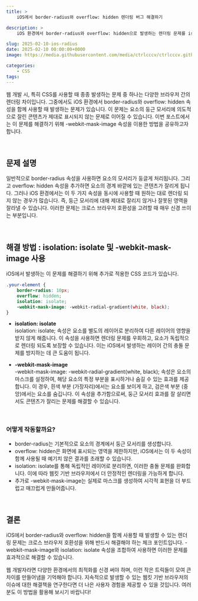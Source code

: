 ```yaml
---
title: >  
    iOS에서 border-radius와 overflow: hidden 렌더링 버그 해결하기

description: >  
    iOS 환경에서 border-radius와 overflow: hidden으로 발생하는 렌더링 문제를 isolation: isolate와 -webkit-mask-image를 사용하여 효과적으로 해결하는 방법을 소개합니다.

slug: 2025-02-10-ios-radius
date: 2025-02-10 00:00:00+0000
image: https://media.githubusercontent.com/media/ctrlcccv/ctrlcccv.github.io/master/assets/img/post/2025-02-10-ios-radius.webp

categories:
    - CSS
tags:
---
```


웹 개발 시, 특히 CSS를 사용할 때 종종 발생하는 문제 중 하나는 다양한 브라우저 간의 렌더링 차이입니다. 그중에서도 iOS 환경에서 border-radius와 overflow: hidden 속성을 함께 사용할 때 발생하는 문제가 있습니다. 이 문제는 요소의 둥근 모서리에 의도적으로 잘린 콘텐츠가 제대로 표시되지 않는 문제로 이어질 수 있습니다. 이번 포스트에서는 이 문제를 해결하기 위해 -webkit-mask-image 속성을 이용한 방법을 공유하고자 합니다.  

<br>

## 문제 설명
일반적으로 border-radius 속성을 사용하면 요소의 모서리가 둥글게 처리됩니다. 그리고 overflow: hidden 속성을 추가하면 요소의 경계 바깥에 있는 콘텐츠가 잘리게 됩니다. 그러나 iOS 환경에서는 이 두 가지 속성을 동시에 사용할 때 원하는 대로 렌더링 되지 않는 경우가 많습니다. 즉, 둥근 모서리에 대해 제대로 잘리지 않거나 잘못된 영역을 잘라낼 수 있습니다. 이러한 문제는 크로스 브라우저 호환성을 고려할 때 매우 신경 쓰이는 부분입니다.

<br>

## 해결 방법 : isolation: isolate 및 -webkit-mask-image 사용
iOS에서 발생하는 이 문제를 해결하기 위해 추가로 적용한 CSS 코드가 있습니다.

<script async src="https://pagead2.googlesyndication.com/pagead/js/adsbygoogle.js?client=ca-pub-8535540836842352" crossorigin="anonymous"></script>
<ins class="adsbygoogle"
     style="display:block; text-align:center;"
     data-ad-layout="in-article"
     data-ad-format="fluid"
     data-ad-client="ca-pub-8535540836842352"
     data-ad-slot="2974559225"></ins>
<script>
     (adsbygoogle = window.adsbygoogle || []).push({});
</script>

```css
.your-element {
    border-radius: 10px;
    overflow: hidden;
    isolation: isolate;
    -webkit-mask-image: -webkit-radial-gradient(white, black);
}
```

* **isolation: isolate**  
isolation: isolate; 속성은 요소를 별도의 레이어로 분리하여 다른 레이어의 영향을 받지 않게 해줍니다. 이 속성을 사용하면 렌더링 문제를 우회하고, 요소가 독립적으로 렌더링 되도록 보장할 수 있습니다. 이는 iOS에서 발생하는 레이어 간의 충돌 문제를 방지하는 데 큰 도움이 됩니다.  

* **-webkit-mask-image**  
-webkit-mask-image: -webkit-radial-gradient(white, black); 속성은 요소의 마스크를 설정하여, 해당 요소의 특정 부분을 표시하거나 숨길 수 있는 효과를 제공합니다. 이 경우, 흰색 부분 (가장자리)에서는 요소를 보이게 하고, 검은색 부분 (중앙)에서는 요소를 숨깁니다. 이 속성을 추가함으로써, 둥근 모서리 효과를 잘 살리면서도 콘텐츠가 잘리는 문제를 해결할 수 있습니다.

<br>

### 어떻게 작동할까요?
* border-radius는 기본적으로 요소의 경계에서 둥근 모서리를 생성합니다.
* overflow: hidden은 화면에 표시되는 영역을 제한하지만, iOS에서는 이 두 속성이 함께 사용될 때 예기치 않은 결과를 초래할 수 있습니다.
* isolation: isolate를 통해 독립적인 레이어로 분리하면, 이러한 충돌 문제를 완화합니다. 이에 따라 웹킷 기반 브라우저에서 더 안정적인 렌더링을 가능하게 합니다.
* 추가로 -webkit-mask-image는 실제로 마스크를 생성하여 시각적 표현을 더 부드럽고 매끄럽게 만들어줍니다.

<br>

## 결론
iOS에서 border-radius와 overflow: hidden을 함께 사용할 때 발생할 수 있는 렌더링 문제는 크로스 브라우저 호환성을 위해 반드시 해결해야 하는 체크 포인트입니다. -webkit-mask-image와 isolation: isolate 속성을 조합하여 사용하면 이러한 문제를 효과적으로 해결할 수 있습니다.  

웹 개발자라면 다양한 환경에서의 최적화를 신경 써야 하며, 이런 작은 트릭들이 모여 큰 차이를 만들어냄을 기억해야 합니다. 지속적으로 발생할 수 있는 웹킷 기반 브라우저의 이슈에 대한 해결책을 연구한다면 더 나은 사용자 경험을 제공할 수 있을 것입니다. 여러분도 이 방법을 활용해 보시기 바랍니다!  

